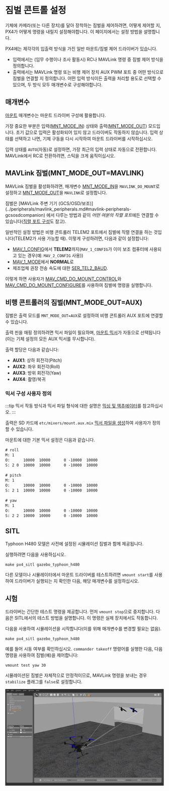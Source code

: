 # 짐벌 콘트롤 설정

기체에 카메라(또는 다른 장치)를 달아 장착하는 짐벌을 제어하려면, 어떻게 제어할 지, PX4가 어떻게 명령을 내릴지 설정해야합니다. 이 페이지에서는 설정 방법을 설명합니다.

PX4에는 제각각의 입출력 방식을 가진 일반 마운트/짐벌 제어 드라이버가 있습니다.
- 입력에서는 (임무 수행이나 조사 활동시) RC나 MAVLink 명령 중 짐벌 제어 방식을 정의합니다.
- 출력에서는 MAVLink 명령 또는 비행 제어 장치 AUX PWM 포트 중 어떤 방식으로 짐벌을 연결할 지 정의합니다. 어떤 입력 방식이든 출력을 처리할 용도로 선택할 수 있으며, 두 방식 모두 매개변수로 구성해야합니다.

## 매개변수

[마운트](../advanced_config/parameter_reference.md#mount) 매개변수는 마운트 드라이버 구성에 활용합니다.

가장 중요한 부분은 입력([MNT_MODE_IN](../advanced_config/parameter_reference.md#MNT_MODE_IN)) 상태와 출력([MNT_MODE_OUT](../advanced_config/parameter_reference.md#MNT_MODE_OUT)) 모드입니다. 초기 값으로 입력은 활성화되어 있지 않고 드라이버도 작동하지 않습니다. 입력 상태를 선택하고 나면, 기체 구동을 다시 시작하여 마운트 드라이버를 시작하십시오.

입력 상태를 `AUTO`(자동)로 설정하면, 가장 최근의 입력 상태로 자동으로 전환합니다. MAVLink에서 RC로 전환하려면, 스틱을 크게 움직이십시오.

## MAVLink 짐벌(MNT_MODE_OUT=MAVLINK)

MAVLink 짐벌을 활성화하려면, 매개변수 [MNT_MODE_IN](../advanced_config/parameter_reference.md#MNT_MODE_IN)을 `MAVLINK_DO_MOUNT`로 설정하고 [MNT_MODE_OUT](../advanced_config/parameter_reference.md#MNT_MODE_OUT)을 `MAVLINK`로 설정합니다.

짐벌은 \[MAVLink 주변 기기 (GCS/OSD/보조)\](../peripherals/mavlink_peripherals.md#mavlink-peripherals-gcsosdcompanion) 에서 다루는 방법과 같이 *어떤 여분의 직렬 포트*에든 연결할 수 있습니다([직렬 포트 구성](../peripherals/serial_configuration.md#serial-port-configuration)도 참고).

일반적인 설정 방법은 비행 콘트롤러 TELEM2 포트에서 짐벌에 직렬 연결을 하는 것입니다(TELEM2가 사용 가능할 때). 이렇게 구성하려면, 다음과 같이 설정합니다:
- [MAV_1_CONFIG](../advanced_config/parameter_reference.md#MAV_1_CONFIG)에서 **TELEM2**까지(`MAV_1_CONFIG`가 이미 보조 컴퓨터에 사용되고 있는 경우(예: `MAV_2_CONFIG` 사용))
- [MAV_1_MODE](../advanced_config/parameter_reference.md#MAV_1_MODE)에서 **NORMAL**로
- 제조업체 권장 전송 속도에 대한 [SER_TEL2_BAUD](../advanced_config/parameter_reference.md#SER_TEL2_BAUD).

이렇게 하면 사용자가 [MAV_CMD_DO_MOUNT_CONTROL](https://mavlink.io/en/messages/common.html#MAV_CMD_DO_MOUNT_CONTROL)와 [MAV_CMD_DO_MOUNT_CONFIGURE](https://mavlink.io/en/messages/common.html#MAV_CMD_DO_MOUNT_CONFIGURE)를 사용하여 짐벌에 명령을 실행합니다.


## 비행 콘트롤러의 짐벌(MNT_MODE_OUT=AUX)

짐벌은 출력 모드를 `MNT_MODE_OUT=AUX`로 설정하여 비행 콘트롤러 AUX 포트에 연결할 수 있습니다.

출력 핀을 매핑 정의하려면 믹서 파일이 필요하며, [마운트 믹서](https://github.com/PX4/PX4-Autopilot/blob/master/ROMFS/px4fmu_common/mixers/mount.aux.mix)가 자동으로 선택됩니다(이는 기체 설정의 모든 AUX 믹서를 무시합니다).

출력 할당은 다음과 같습니다:
- **AUX1**: 상하 회전각(Pitch)
- **AUX2**: 좌우 회전각(Roll)
- **AUX3**: 방위 회전각(Yaw)
- **AUX4**: 촬영/복귀

### 믹서 구성 사용자 정의

:::tip
믹서 작동 방식과 믹서 파일 형식에 대한 설명은 [믹싱 및 액추에이터](../concept/mixing.md)를 참고하십시오.
:::

출력은 SD 카드에 `etc/mixers/mount.aux.mix` [믹서 파일을 생성](../concept/system_startup.md#starting-a-custom-mixer)하여 사용자가 정의할 수 있습니다.

마운트에 대한 기본 믹서 설정은 다음과 같습니다.

```
# roll
M: 1
O:      10000  10000      0 -10000  10000
S: 2 0  10000  10000      0 -10000  10000

# pitch
M: 1
O:      10000  10000      0 -10000  10000
S: 2 1  10000  10000      0 -10000  10000

# yaw
M: 1
O:      10000  10000      0 -10000  10000
S: 2 2  10000  10000      0 -10000  10000
```


## SITL

Typhoon H480 모델은 사전에 설정된 시뮬레이션 짐벌과 함께 제공됩니다.

실행하려면 다음을 사용하십시오.
```
make px4_sitl gazebo_typhoon_h480
```

다른 모델이나 시뮬레이터에서 마운트 드라이버를 테스트하려면 `vmount start`를 사용하여 드라이버가 실행되는 지 확인한 다음, 해당 매개변수를 설정하십시오.


## 시험
드라이버는 간단한 테스트 명령을 제공합니다. 먼저 `vmount stop`으로 중지합니다. 다음은 SITL에서의 테스트 방법을 설명합니다. 이 명령은 실제 장치에서도 작동합니다.

다음을 사용하여 시뮬레이션을 시작합니다(이를 위해 매개변수를 변경할 필요는 없음).
```
make px4_sitl gazebo_typhoon_h480
```
예를 들어 시동 여부를 확인하십시오. `commander takeoff` 명령어를 실행한 다음, 다음 명령을 사용하여 짐벌(예)을 제어합니다:
```
vmount test yaw 30
```

시뮬레이션된 짐벌은 자체적으로 안정적이므로, MAVLink 명령을 보내는 경우 `stabilize` 플래그를 `false`로 설정합니다.

![Gazebo 짐벌 시뮬레이션](../../assets/simulation/gazebo/gimbal-simulation.png)

